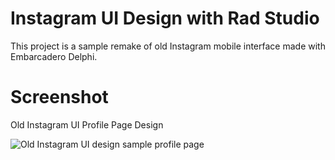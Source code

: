 # Instagram UI Design with Rad Studio
This project is a sample remake of old Instagram mobile interface made with Embarcadero Delphi. 


# Screenshot
Old Instagram UI Profile Page Design

![Old Instagram UI design sample profile page](https://github.com/theilgazcode/FireMonkeyInstagramApp/blob/master/screenshot.PNG)
